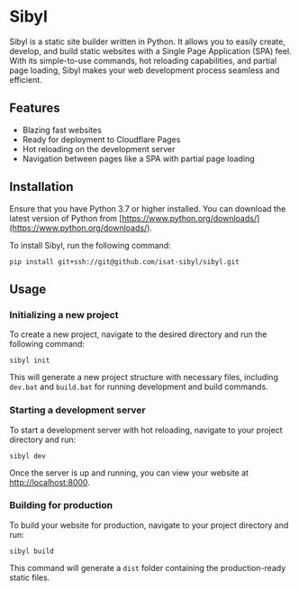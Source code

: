 # Sibyl

Sibyl is a static site builder written in Python. It allows you to easily create, develop, and build static websites with a Single Page Application (SPA) feel. With its simple-to-use commands, hot reloading capabilities, and partial page loading, Sibyl makes your web development process seamless and efficient.

## Features

* Blazing fast websites
* Ready for deployment to Cloudflare Pages
* Hot reloading on the development server
* Navigation between pages like a SPA with partial page loading

## Installation

Ensure that you have Python 3.7 or higher installed. You can download the latest version of Python from [https://www.python.org/downloads/](https://www.python.org/downloads/).

To install Sibyl, run the following command:

```
pip install git+ssh://git@github.com/isat-sibyl/sibyl.git
```

## Usage

### Initializing a new project

To create a new project, navigate to the desired directory and run the following command:

```
sibyl init
```

This will generate a new project structure with necessary files, including `dev.bat` and `build.bat` for running development and build commands.

### Starting a development server

To start a development server with hot reloading, navigate to your project directory and run:

```
sibyl dev
```

Once the server is up and running, you can view your website at [http://localhost:8000](http://localhost:8000).

### Building for production

To build your website for production, navigate to your project directory and run:

```
sibyl build
```

This command will generate a `dist` folder containing the production-ready static files.